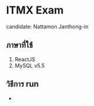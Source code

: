 # ITMX Exam
candidate: Nattamon Janthong-in

## ภาษาที่ใช้
1. ReactJS
2. MySQL v5.5

## วิธีการ run
- 